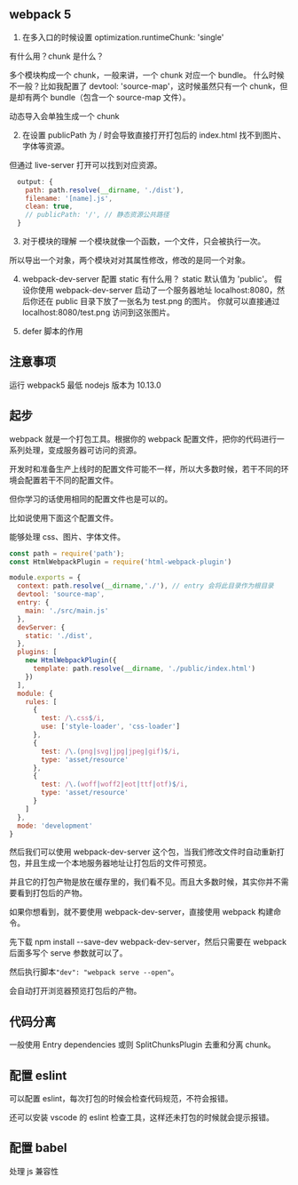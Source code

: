 ## webpack 5
1. 在多入口的时候设置 optimization.runtimeChunk: 'single'

有什么用？chunk 是什么？

多个模块构成一个 chunk，一般来讲，一个 chunk 对应一个 bundle。
什么时候不一般？比如我配置了 devtool: 'source-map'，这时候虽然只有一个 chunk，但是却有两个 bundle（包含一个 source-map 文件）。

动态导入会单独生成一个 chunk


2. 在设置 publicPath 为 / 时会导致直接打开打包后的 index.html 找不到图片、字体等资源。

但通过 live-server 打开可以找到对应资源。

```js
  output: {
    path: path.resolve(__dirname, './dist'),
    filename: '[name].js',
    clean: true,
    // publicPath: '/', // 静态资源公共路径
  }
```

3. 对于模块的理解
一个模块就像一个函数，一个文件，只会被执行一次。

所以导出一个对象，两个模块对对其属性修改，修改的是同一个对象。

4. webpack-dev-server 配置 static 有什么用？
static 默认值为 'public'。
假设你使用 webpack-dev-server 启动了一个服务器地址 localhost:8080，然后你还在 public 目录下放了一张名为 test.png
的图片。
你就可以直接通过 localhost:8080/test.png 访问到这张图片。

5. defer 脚本的作用

## 注意事项
运行 webpack5 最低 nodejs 版本为 10.13.0

## 起步
webpack 就是一个打包工具。根据你的 webpack 配置文件，把你的代码进行一系列处理，变成服务器可访问的资源。

开发时和准备生产上线时的配置文件可能不一样，所以大多数时候，若干不同的环境会配置若干不同的配置文件。

但你学习的话使用相同的配置文件也是可以的。

比如说使用下面这个配置文件。

能够处理 css、图片、字体文件。
```js
const path = require('path');
const HtmlWebpackPlugin = require('html-webpack-plugin')

module.exports = {
  context: path.resolve(__dirname,'./'), // entry 会将此目录作为根目录
  devtool: 'source-map',
  entry: {
    main: './src/main.js'
  },
  devServer: {
    static: './dist',
  },
  plugins: [
    new HtmlWebpackPlugin({
      template: path.resolve(__dirname, './public/index.html')
    })
  ],
  module: {
    rules: [
      {
        test: /\.css$/i,
        use: ['style-loader', 'css-loader']
      },
      {
        test: /\.(png|svg|jpg|jpeg|gif)$/i,
        type: 'asset/resource'
      },
      {
        test: /\.(woff|woff2|eot|ttf|otf)$/i,
        type: 'asset/resource'
      }
    ]
  },
  mode: 'development'
}
```
然后我们可以使用 webpack-dev-server 这个包，当我们修改文件时自动重新打包，并且生成一个本地服务器地址让打包后的文件可预览。

并且它的打包产物是放在缓存里的，我们看不见。而且大多数时候，其实你并不需要看到打包后的产物。

如果你想看到，就不要使用 webpack-dev-server，直接使用 webpack 构建命令。

先下载 npm install --save-dev webpack-dev-server，然后只需要在 webpack 后面多写个 serve 参数就可以了。

然后执行脚本`"dev": "webpack serve --open"`。

会自动打开浏览器预览打包后的产物。

## 代码分离

一般使用 Entry dependencies 或则 SplitChunksPlugin 去重和分离 chunk。

## 配置 eslint

可以配置 eslint，每次打包的时候会检查代码规范，不符会报错。

还可以安装 vscode 的 eslint 检查工具，这样还未打包的时候就会提示报错。

## 配置 babel
处理 js 兼容性

